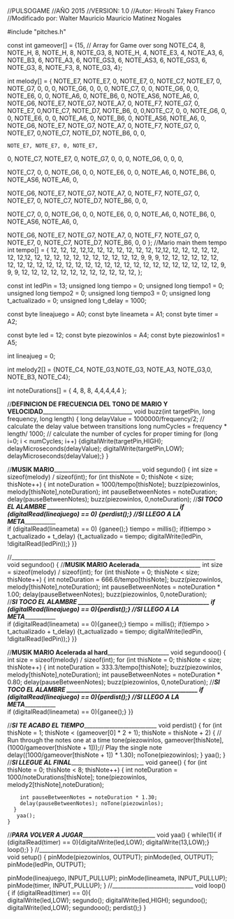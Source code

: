 
//PULSOGAME
//AÑO 2015
//VERSION: 1.0 
//Autor: Hiroshi Takey Franco
//Modificado por: Walter Mauricio Mauricio Matinez Nogales 

#include "pitches.h"

const int gameover[] = {15,                                               // Array for Game over song
  NOTE_C4, 8, NOTE_H, 8, NOTE_H, 8, NOTE_G3, 8, NOTE_H, 4, NOTE_E3, 4, NOTE_A3, 6, NOTE_B3, 6, NOTE_A3, 6, NOTE_GS3, 6, NOTE_AS3, 6, NOTE_GS3, 6, NOTE_G3, 8, NOTE_F3, 8, NOTE_G3, 4};

int melody[] = {
  NOTE_E7, NOTE_E7, 0, NOTE_E7, 0, NOTE_C7, NOTE_E7, 0, NOTE_G7, 0, 0,  0, NOTE_G6, 0, 0, 0, NOTE_C7, 0, 0, NOTE_G6, 0, 0, NOTE_E6, 0, 0, NOTE_A6, 0, NOTE_B6, 0, NOTE_AS6, NOTE_A6, 0, 
  NOTE_G6, NOTE_E7, NOTE_G7, NOTE_A7, 0, NOTE_F7, NOTE_G7, 0, NOTE_E7, 0,NOTE_C7, NOTE_D7, NOTE_B6, 0, 0,NOTE_C7, 0, 0, NOTE_G6, 0, 0, NOTE_E6, 0, 0, NOTE_A6, 0, NOTE_B6, 0, NOTE_AS6, NOTE_A6, 0, 
  NOTE_G6, NOTE_E7, NOTE_G7, NOTE_A7, 0, NOTE_F7, NOTE_G7, 0, NOTE_E7, 0,NOTE_C7, NOTE_D7, NOTE_B6, 0, 0,

    NOTE_E7, NOTE_E7, 0, NOTE_E7, 
  0, NOTE_C7, NOTE_E7, 0,
  NOTE_G7, 0, 0, 0,
  NOTE_G6, 0, 0, 0, 

  NOTE_C7, 0, 0, NOTE_G6, 
  0, 0, NOTE_E6, 0, 
  0, NOTE_A6, 0, NOTE_B6, 
  0, NOTE_AS6, NOTE_A6, 0, 

  NOTE_G6, NOTE_E7, NOTE_G7, 
  NOTE_A7, 0, NOTE_F7, NOTE_G7, 
  0, NOTE_E7, 0, NOTE_C7, 
  NOTE_D7, NOTE_B6, 0, 0,

  NOTE_C7, 0, 0, NOTE_G6, 
  0, 0, NOTE_E6, 0, 
  0, NOTE_A6, 0, NOTE_B6, 
  0, NOTE_AS6, NOTE_A6, 0, 

  NOTE_G6, NOTE_E7, NOTE_G7, 
  NOTE_A7, 0, NOTE_F7, NOTE_G7, 
  0, NOTE_E7, 0, NOTE_C7, 
  NOTE_D7, NOTE_B6, 0, 0
};
//Mario main them tempo
int tempo[] = {
  12, 12, 12, 12,12, 12, 12, 12, 12, 12, 12, 12,12, 12, 12, 12, 12, 12, 12, 12,12, 12, 12, 12, 12, 12, 12, 12, 12, 12, 12, 12, 9, 9, 9, 12, 12, 12, 12, 12, 12, 12, 12, 12, 12, 12, 12,
  12, 12, 12, 12, 12, 12, 12, 12, 12, 12, 12, 12, 12, 12, 12, 12, 9, 9, 9, 12, 12, 12, 12, 12, 12, 12, 12, 12, 12, 12, 12,
};

const int ledPin =  13; 
unsigned long tiempo = 0; 
unsigned long tiempo1 = 0;
unsigned long tiempo2 = 0; 
unsigned long tiempo3 = 0; 
unsigned long t_actualizado = 0;
unsigned long t_delay = 1000;

const byte lineajuego = A0;
const byte lineameta = A1;
const byte timer = A2;

const byte led = 12;
const byte piezowinlos = A4;
const byte piezowinlos1 = A5;

int lineajueg = 0;

int melody2[] = {NOTE_C4, NOTE_G3,NOTE_G3, NOTE_A3, NOTE_G3,0, NOTE_B3, NOTE_C4};

int noteDurations[] = { 4, 8, 8, 4,4,4,4,4 };

//__________DEFINICION DE FRECUENCIA DEL TONO DE MARIO Y VELOCIDAD__________________________________________
void buzz(int targetPin, long frequency, long length) 
{
  long delayValue = 1000000/frequency/2; // calculate the delay value between transitions
  long numCycles = frequency * length/ 1000; // calculate the number of cycles for proper timing
  for (long i=0; i < numCycles; i++) {digitalWrite(targetPin,HIGH); delayMicroseconds(delayValue); digitalWrite(targetPin,LOW); delayMicroseconds(delayValue);}
}

//________________MUSIK MARIO_______________________________________________
void segundo()
{
  int size = sizeof(melody) / sizeof(int);
  for (int thisNote = 0; thisNote < size; thisNote++) 
   {
    int noteDuration = 1000/tempo[thisNote]; buzz(piezowinlos, melody[thisNote],noteDuration);
    int pauseBetweenNotes = noteDuration;
    delay(pauseBetweenNotes);
    buzz(piezowinlos, 0,noteDuration);
//_______________SI TOCO EL ALAMBRE _____________________________________________
    if (digitalRead(lineajuego) == 0) {perdist();}
//_____________SI LLEGO A LA META_______________________________________     
    if (digitalRead(lineameta) == 0) {ganee();}
           tiempo = millis();
  if(tiempo > t_actualizado + t_delay) {t_actualizado = tiempo; digitalWrite(ledPin, !digitalRead(ledPin));}
  }}

//_________________________________________________________________________
void segundoo()
{
//________________MUSIK MARIO Acelerada______________________________________
  int size = sizeof(melody) / sizeof(int);
  for (int thisNote = 0; thisNote < size; thisNote++) 
   { 
    int noteDuration = 666.6/tempo[thisNote]; buzz(piezowinlos, melody[thisNote],noteDuration);
    int pauseBetweenNotes = noteDuration * 1.00;
    delay(pauseBetweenNotes); buzz(piezowinlos, 0,noteDuration);    
//_______________SI TOCO EL ALAMBRE _____________________________________________
    if (digitalRead(lineajuego) == 0){perdist();}
//_____________SI LLEGO A LA META_______________________________________     
    if (digitalRead(lineameta) == 0){ganee();}
       tiempo = millis();
  if(tiempo > t_actualizado + t_delay) {t_actualizado = tiempo; digitalWrite(ledPin, !digitalRead(ledPin));}
  }}
  
//________________MUSIK MARIO Acelerada al hard______________________________________
void segundooo()
{
  int size = sizeof(melody) / sizeof(int);
  for (int thisNote = 0; thisNote < size; thisNote++) 
   { 
    int noteDuration = 333.3/tempo[thisNote]; buzz(piezowinlos, melody[thisNote],noteDuration);
    int pauseBetweenNotes = noteDuration * 0.80;
    delay(pauseBetweenNotes); buzz(piezowinlos, 0,noteDuration);
//_______________SI TOCO EL ALAMBRE _____________________________________________
    if (digitalRead(lineajuego) == 0){perdist();}
//_____________SI LLEGO A LA META_______________________________________     
    if (digitalRead(lineameta) == 0){ganee();}
    }}
    
//_____________SI TE ACABO EL TIEMPO_______________________________________ 
void perdist()
{
    for (int thisNote = 1; thisNote < (gameover[0] * 2 + 1); thisNote = thisNote + 2) 
    {
      // Run through the notes one at a time
    tone(piezowinlos, gameover[thisNote], (1000/gameover[thisNote + 1]));// Play the single note
    delay((1000/gameover[thisNote + 1]) * 1.30); noTone(piezowinlos);
    }
    yaa();
}
//_____________SI LLEGUE AL FINAL_______________________________________ 
void ganee()
{
      for (int thisNote = 0; thisNote < 8; thisNote++) 
      {
        int noteDuration = 1000/noteDurations[thisNote];
        tone(piezowinlos, melody2[thisNote],noteDuration);

        int pauseBetweenNotes = noteDuration * 1.30;
        delay(pauseBetweenNotes); noTone(piezowinlos);
      }
       yaa();
    }
//_____________PARA VOLVER A JUGAR_______________________________________ 
void yaa()
{
  while(1){
    if (digitalRead(timer) == 0){digitalWrite(led,LOW); digitalWrite(13,LOW);}
    loop();}
}
//________________________________________________________________
void setup()
{ 
  pinMode(piezowinlos, OUTPUT);
  pinMode(led, OUTPUT);
  pinMode(ledPin, OUTPUT); 
  
  pinMode(lineajuego, INPUT_PULLUP);
  pinMode(lineameta, INPUT_PULLUP);
  pinMode(timer, INPUT_PULLUP);
}
//_____________________________
void loop()
{
  if (digitalRead(timer) == 0){   
  digitalWrite(led,LOW);
  segundo();
  digitalWrite(led,HIGH);
  segundoo();
  digitalWrite(led,LOW);
  segundooo();
  perdist();}
}


     


